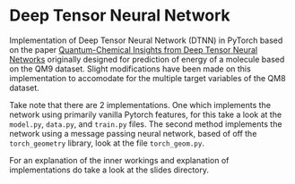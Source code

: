 # Deep Tensor Neural Network

Implementation of Deep Tensor Neural Network (DTNN) in PyTorch based on the paper 
[Quantum-Chemical Insights from Deep Tensor Neural Networks](https://arxiv.org/abs/1609.08259)
originally designed for prediction of energy of a molecule based on the QM9 dataset.
Slight modifications have been made on this implementation to accomodate for the multiple
target variables of the QM8 dataset.

Take note that there are 2 implementations. One which implements the network using primarily
vanilla Pytorch features, for this take a look at the `model.py`, `data.py`, and `train.py` files.
The second method implements the network using a message passing neural network, based of off
the `torch_geometry` library, look at the file `torch_geom.py`.

For an explanation of the inner workings and explanation of implementations do take a look at
the slides directory.
